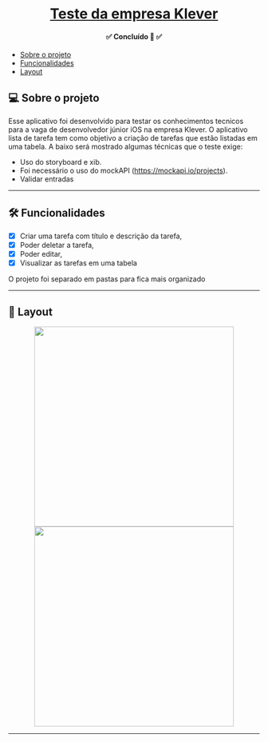 <h1 align="center">
     <a href="#" alt="">Teste da empresa Klever</a>
</h1>

<h4 align="center">
	 ✅  Concluído 🚀 ✅
</h4>

<!--ts-->
   * [Sobre o projeto](#-sobre-o-projeto)
   * [Funcionalidades](#-funcionalidades)
   * [Layout](#-layout)

<!--te-->

## 💻 Sobre o projeto

  Esse aplicativo foi desenvolvido para testar os conhecimentos tecnicos para a vaga de desenvolvedor júnior iOS na empresa Klever.
O aplicativo lista de tarefa tem como objetivo a criação de tarefas que estão listadas em uma tabela.
A baixo será mostrado algumas técnicas que o teste exige:
 
- Uso do storyboard e xib.
- Foi necessário o uso do mockAPI (https://mockapi.io/projects).
- Validar entradas

---

## 🛠 Funcionalidades 
  
  - [x] Criar uma tarefa com título e descrição da tarefa,
  - [x] Poder deletar a tarefa,
  - [x] Poder editar, 
  - [x] Visualizar as tarefas em uma tabela
 
 O projeto foi separado em pastas para fica mais organizado
 
---
  
## 🎨 Layout

<p align="center">
  
 <img src="https://user-images.githubusercontent.com/8284318/164040679-5b684054-681a-4767-8cbe-649dbd044cd2.png" width="400px">
 <img src="https://user-images.githubusercontent.com/8284318/164031618-0704b0b5-c71b-482d-baf4-701084ee6cbf.png" width="400px">	
   
</p>

---
  



  
  
